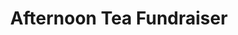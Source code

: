 ---
layout: project
title: "Afternoon Tea Fundraiser"
permalink: "/projects/2019/afternoon-tea/"
projectyear: "2019"
categories: [project]
description: >
  One Equall Musick presents its second annual Afternoon Tea Fundraiser! This event includes a tea service featuring home-made desserts and other light refreshments, and a musical program highlighting the various exciting collaborations OEM has enjoyed over the years - from Medieval and Baroque music to contemporary and Sephardic repertoire. There will also be a raffle and a silent auction. Proceeds from this event will be used to offset costs for our exciting spring project, "Le rossignol d'est en ouest" in collaboration with Middle-Eastern singer Lamia Yared, on April 25.
lead:
performances:
  - title: "Afternoon Tea Fundraiser"
    subtitle: 
    date: "November 10, 2019"
    time: "3pm"
    venue: "Dawson Hall, St. James United Church"
    address: "1425 rue City Councillors, Montreal QC"
    ticketsurl: "https://oemafternoontea.bpt.me"
    facebookurl: "https://www.facebook.com/events/765968567190736"
    posterimage: "2019/oem_group_2017.jpg"
---